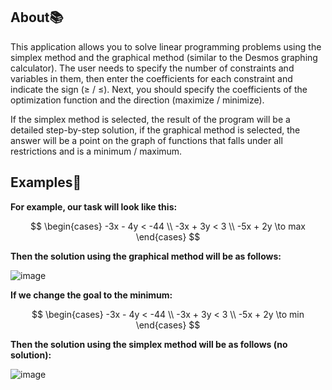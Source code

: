 ## About:books:
This application allows you to solve linear programming problems using the simplex method and the graphical method (similar to the Desmos graphing calculator). 
The user needs to specify the number of constraints and variables in them, then enter the coefficients for each constraint and indicate the sign (≥ / ≤). 
Next, you should specify the coefficients of the optimization function and the direction (maximize / minimize).

If the simplex method is selected, the result of the program will be a detailed step-by-step solution, if the graphical method is selected, 
the answer will be a point on the graph of functions that falls under all restrictions and is a minimum / maximum.

## Examples:eyes:
**For example, our task will look like this:**

$$
\begin{cases}
-3x - 4y < -44 \\ 
-3x + 3y < 3 \\ 
-5x + 2y \to max
\end{cases}
$$

**Then the solution using the graphical method will be as follows:**

![image](https://user-images.githubusercontent.com/78639838/177058880-8b120256-0f40-4414-b920-9f19dd689025.png)

**If we change the goal to the minimum:**

$$
\begin{cases}
-3x - 4y < -44 \\ 
-3x + 3y < 3 \\ 
-5x + 2y \to min
\end{cases}
$$

**Then the solution using the simplex method will be as follows (no solution):**

![image](https://user-images.githubusercontent.com/78639838/177059012-d16dd0a4-f937-4346-aa83-823b71f843ae.png)
